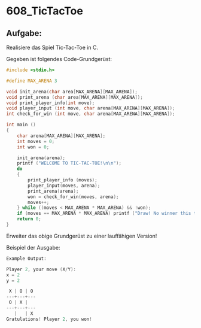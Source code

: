 # 608_TicTacToe

## Aufgabe:
Realisiere das Spiel Tic-Tac-Toe in C.

Gegeben ist folgendes Code-Grundgerüst:
``` C
#include <stdio.h>

#define MAX_ARENA 3

void init_arena(char area[MAX_ARENA][MAX_ARENA]);
void print_arena (char area[MAX_ARENA][MAX_ARENA]);
void print_player_info(int move);
void player_input (int move, char arena[MAX_ARENA][MAX_ARENA]);
int check_for_win (int move, char arena[MAX_ARENA][MAX_ARENA]);

int main ()
{
	char arena[MAX_ARENA][MAX_ARENA];
	int moves = 0;
	int won = 0;

    init_arena(arena);
	printf ("WELCOME TO TIC-TAC-TOE!\n\n");
	do
	{
        print_player_info (moves);
        player_input(moves, arena);
        print_arena(arena);
        won = check_for_win(moves, arena);
		moves++;
	} while ((moves < MAX_ARENA * MAX_ARENA) && !won);
	if (moves == MAX_ARENA * MAX_ARENA) printf ("Draw! No winner this time!\n");
	return 0;
}
```

Erweiter das obige Grundgerüst zu einer lauffähigen Version!

Beispiel der Ausgabe:
``` C
Example Output:

Player 2, your move (X/Y):
x = 2
y = 2

 X | O | O
---+---+---
 O | X |
---+---+---
   |   | X
Gratulations! Player 2, you won!
```
